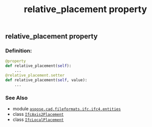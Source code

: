 ﻿---
title: relative_placement property
second_title: Aspose.CAD for Python via .NET API References
description: 
type: docs
weight: 70
url: /python-net/aspose.cad.fileformats.ifc.ifc4.entities/ifclocalplacement/relative_placement/
is_root: false
---

## relative_placement property

### Definition:
```python
@property
def relative_placement(self):
    ...
@relative_placement.setter
def relative_placement(self, value):
    ...
```

### See Also
* module [`aspose.cad.fileformats.ifc.ifc4.entities`](../../)
* class [`IfcAxis2Placement`](/cad/python-net/aspose.cad.fileformats.ifc.ifc4.types/ifcaxis2placement)
* class [`IfcLocalPlacement`](/cad/python-net/aspose.cad.fileformats.ifc.ifc4.entities/ifclocalplacement)

